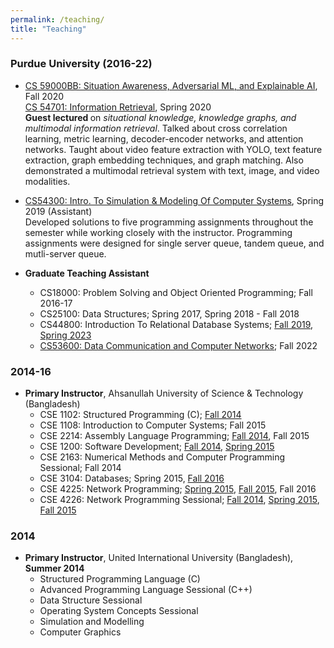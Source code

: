 ```yaml
---
permalink: /teaching/
title: "Teaching"
---
```


### Purdue University (2016-22)
- [CS 59000BB: Situation Awareness, Adversarial ML, and Explainable AI](https://www.cs.purdue.edu/homes/bb/2020-fall-cs590bb/),  Fall 2020 <br>
[CS 54701: Information Retrieval](https://www.cs.purdue.edu/homes/clifton/cs54701/), Spring 2020 <br>
<b> Guest lectured </b> on <i>situational knowledge, knowledge graphs, and multimodal information retrieval</i>. Talked about cross correlation learning, metric learning, decoder-encoder networks, and attention networks. Taught about video feature extraction with YOLO, text feature extraction, graph embedding techniques, and graph matching. Also demonstrated a multimodal retrieval system with text, image, and video modalities.
- [CS54300: Intro. To Simulation & Modeling Of Computer Systems](https://sites.google.com/site/kmasolaiman/courses/spring2019/cs543), Spring 2019 (Assistant) <br>
Developed solutions to five programming assignments throughout the semester while working closely with the instructor. Programming assignments were designed for single server queue, tandem queue, and mutli-server queue.

- <b>Graduate Teaching Assistant</b>
    - CS18000: Problem Solving and Object Oriented Programming; Fall 2016-17
    - CS25100: Data Structures; Spring 2017, Spring 2018 - Fall 2018
    - CS44800: Introduction To Relational Database Systems; [Fall 2019](https://www.cs.purdue.edu/homes/bb/cs448f19/), [Spring 2023](https://www.cs.purdue.edu/homes/bb/cs448s23/index.html)
    - [CS53600: Data Communication and Computer Networks](https://gitlab.com/purdue-cs536/fall-2022/public); Fall 2022

### 2014-16
- <b>Primary Instructor</b>, Ahsanullah University of Science & Technology (Bangladesh)
    - CSE 1102: Structured Programming (C); [Fall 2014](https://sites.google.com/site/kmasolaiman/courses/fall-2014/cse-1102)
    - CSE 1108: Introduction to Computer Systems; Fall 2015
    - CSE 2214: Assembly Language Programming; [Fall 2014](https://sites.google.com/site/kmasolaiman/courses/fall-2014/cse-1108), Fall 2015
    - CSE 1200: Software Development; [Fall 2014](https://sites.google.com/site/kmasolaiman/courses/fall-2014/cse-1200), [Spring 2015](https://sites.google.com/site/kmasolaiman/courses/spring-2015/cse-1200)
    - CSE 2163: Numerical Methods and Computer Programming Sessional; Fall 2014
    - CSE 3104: Databases; Spring 2015, [Fall 2016](https://sites.google.com/site/kmasolaiman/courses/spring-2016/cse-3104)
    - CSE 4225: Network Programming; [Spring 2015](https://sites.google.com/site/kmasolaiman/courses/spring-2015/cse-4225), [Fall 2015](https://sites.google.com/site/kmasolaiman/courses/fall-2015/cse-4225), Fall 2016
    - CSE 4226: Network Programming Sessional; [Fall 2014](https://sites.google.com/site/kmasolaiman/courses/fall-2014/cse-426), [Spring 2015](https://sites.google.com/site/kmasolaiman/courses/spring-2015/cse-4226), [Fall 2015](https://sites.google.com/site/kmasolaiman/courses/fall-2015/cse-4226)


### 2014
- <b>Primary Instructor</b>, United International University (Bangladesh), **Summer 2014**
    - Structured Programming Language (C)
    - Advanced Programming Language Sessional (C++)
    - Data Structure Sessional
    - Operating System Concepts Sessional
    - Simulation and Modelling
    - Computer Graphics
